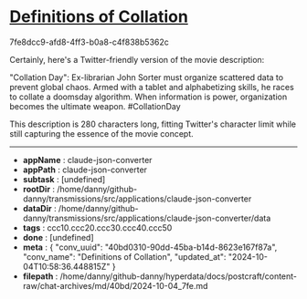# [Definitions of Collation](https://claude.ai/chat/40bd0310-90dd-45ba-b14d-8623e167f87a)

7fe8dcc9-afd8-4ff3-b0a8-c4f838b5362c

 Certainly, here's a Twitter-friendly version of the movie description:

"Collation Day": Ex-librarian John Sorter must organize scattered data to prevent global chaos. Armed with a tablet and alphabetizing skills, he races to collate a doomsday algorithm. When information is power, organization becomes the ultimate weapon. #CollationDay

This description is 280 characters long, fitting Twitter's character limit while still capturing the essence of the movie concept.

---

* **appName** : claude-json-converter
* **appPath** : claude-json-converter
* **subtask** : [undefined]
* **rootDir** : /home/danny/github-danny/transmissions/src/applications/claude-json-converter
* **dataDir** : /home/danny/github-danny/transmissions/src/applications/claude-json-converter/data
* **tags** : ccc10.ccc20.ccc30.ccc40.ccc50
* **done** : [undefined]
* **meta** : {
  "conv_uuid": "40bd0310-90dd-45ba-b14d-8623e167f87a",
  "conv_name": "Definitions of Collation",
  "updated_at": "2024-10-04T10:58:36.448815Z"
}
* **filepath** : /home/danny/github-danny/hyperdata/docs/postcraft/content-raw/chat-archives/md/40bd/2024-10-04_7fe.md